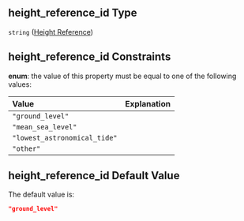 ## height_reference_id Type

`string` ([Height Reference](iea43_wra_data_model-properties-measurement-location-measurement-location-properties-measurement-point-measurement-point-properties-height-reference.md))

## height_reference_id Constraints

**enum**: the value of this property must be equal to one of the following values:

| Value                        | Explanation |
| :--------------------------- | ----------- |
| `"ground_level"`             |             |
| `"mean_sea_level"`           |             |
| `"lowest_astronomical_tide"` |             |
| `"other"`                    |             |

## height_reference_id Default Value

The default value is:

```json
"ground_level"
```
